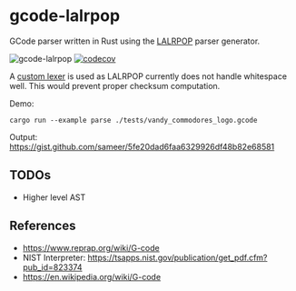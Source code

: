 # gcode-lalrpop

GCode parser written in Rust using the [LALRPOP](https://github.com/lalrpop/lalrpop/) parser generator.

![gcode-lalrpop](https://github.com/sameer/gcode-lalrpop/workflows/gcode-lalrpop/badge.svg) [![codecov](https://codecov.io/gh/sameer/gcode-lalrpop/branch/main/graph/badge.svg?token=BXZQBMCAMI)](https://codecov.io/gh/sameer/gcode-lalrpop)

A [custom lexer](https://lalrpop.github.io/lalrpop/lexer_tutorial/002_writing_custom_lexer.html) is used as LALRPOP currently does not handle whitespace well. This would prevent proper checksum computation.

Demo:

```
cargo run --example parse ./tests/vandy_commodores_logo.gcode
```

Output: https://gist.github.com/sameer/5fe20dad6faa6329926df48b82e68581

## TODOs

* Higher level AST


## References

* https://www.reprap.org/wiki/G-code
* NIST Interpreter: https://tsapps.nist.gov/publication/get_pdf.cfm?pub_id=823374
* https://en.wikipedia.org/wiki/G-code
